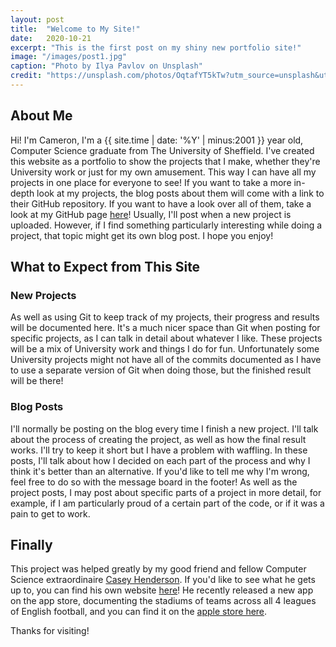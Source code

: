 ```yaml
---
layout: post
title:  "Welcome to My Site!"
date:   2020-10-21
excerpt: "This is the first post on my shiny new portfolio site!"
image: "/images/post1.jpg"
caption: "Photo by Ilya Pavlov on Unsplash"
credit: "https://unsplash.com/photos/OqtafYT5kTw?utm_source=unsplash&utm_medium=referral&utm_content=creditShareLink"
---
```


## About Me
Hi! I'm Cameron, I'm a {{ site.time | date: '%Y' | minus:2001 }} year old, Computer Science graduate from The University of Sheffield. I've created this website as a portfolio to show the projects that I make, whether they're University work or just for my own amusement. This way I can have all my projects in one place for everyone to see! If you want to take a more in-depth look at my projects, the blog posts about them will come with a link to their GitHub repository. If you want to have a look over all of them, take a look at my GitHub page [here](https://github.com/Cameron-Leech-Thomson)!
Usually, I'll post when a new project is uploaded. However, if I find something particularly interesting while doing a project, that topic might get its own blog post. I hope you enjoy!

## What to Expect from This Site
### New Projects
As well as using Git to keep track of my projects, their progress and results will be documented here. It's a much nicer space than Git when posting for specific projects, as I can talk in detail about whatever I like. These projects will be a mix of University work and things I do for fun. Unfortunately some University projects might not have all of the commits documented as I have to use a separate version of Git when doing those, but the finished result will be there!

### Blog Posts
I'll normally be posting on the blog every time I finish a new project. I'll talk about the process of creating the project, as well as how the final result works. I'll try to keep it short but I have a problem with waffling. In these posts, I'll talk about how I decided on each part of the process and why I think it's better than an alternative. If you'd like to tell me why I'm wrong, feel free to do so with the message board in the footer! As well as the project posts, I may post about specific parts of a project in more detail, for example, if I am particularly proud of a certain part of the code, or if it was a pain to get to work.

## Finally
This project was helped greatly by my good friend and fellow Computer Science extraordinaire [Casey Henderson](https://caseyhenderson.github.io). If you'd like to see what he gets up to, you can find his own website [here](https://caseyhenderson.github.io)! He recently released a new app on the app store, documenting the stadiums of teams across all 4 leagues of English football, and you can find it on the [apple store here](https://apps.apple.com/gb/app/stadiums/id1522026145). 

Thanks for visiting!
